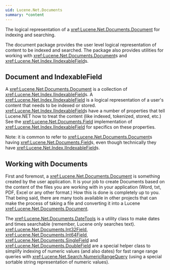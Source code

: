 ```yaml
---
uid: Lucene.Net.Documents
summary: *content
---
```


<!--
 Licensed to the Apache Software Foundation (ASF) under one or more
 contributor license agreements.  See the NOTICE file distributed with
 this work for additional information regarding copyright ownership.
 The ASF licenses this file to You under the Apache License, Version 2.0
 (the "License"); you may not use this file except in compliance with
 the License.  You may obtain a copy of the License at

     https://www.apache.org/licenses/LICENSE-2.0

 Unless required by applicable law or agreed to in writing, software
 distributed under the License is distributed on an "AS IS" BASIS,
 WITHOUT WARRANTIES OR CONDITIONS OF ANY KIND, either express or implied.
 See the License for the specific language governing permissions and
 limitations under the License.
-->

The logical representation of a <xref:Lucene.Net.Documents.Document> for indexing and searching.

The document package provides the user level logical representation of content to be indexed and searched. The package also provides utilities for working with <xref:Lucene.Net.Documents.Document>s and <xref:Lucene.Net.Index.IIndexableField>s.

## Document and IndexableField

A <xref:Lucene.Net.Documents.Document> is a collection of <xref:Lucene.Net.Index.IIndexableField>s. A <xref:Lucene.Net.Index.IIndexableField> is a logical representation of a user's content that needs to be indexed or stored. <xref:Lucene.Net.Index.IIndexableField>s have a number of properties that tell Lucene.NET how to treat the content (like indexed, tokenized, stored, etc.) See the <xref:Lucene.Net.Documents.Field> implementation of <xref:Lucene.Net.Index.IIndexableField> for specifics on these properties. 

Note: it is common to refer to <xref:Lucene.Net.Documents.Document>s having <xref:Lucene.Net.Documents.Field>s, even though technically they have <xref:Lucene.Net.Index.IIndexableField>s.

## Working with Documents

First and foremost, a <xref:Lucene.Net.Documents.Document> is something created by the user application. It is your job to create Documents based on the content of the files you are working with in your application (Word, txt, PDF, Excel or any other format.) How this is done is completely up to you. That being said, there are many tools available in other projects that can make the process of taking a file and converting it into a Lucene <xref:Lucene.Net.Documents.Document>. 

The <xref:Lucene.Net.Documents.DateTools> is a utility class to make dates and times searchable (remember, Lucene only searches text). <xref:Lucene.Net.Documents.Int32Field>, <xref:Lucene.Net.Documents.Int64Field>, <xref:Lucene.Net.Documents.SingleField> and <xref:Lucene.Net.Documents.DoubleField> are a special helper class to simplify indexing of numeric values (and also dates) for fast range range queries with <xref:Lucene.Net.Search.NumericRangeQuery> (using a special sortable string representation of numeric values).